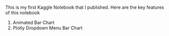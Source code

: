 This is my first Kaggle Notebook that I published. Here are the key features of this notebook 
1. Animated Bar Chart 
2. Plotly Dropdown Menu Bar Chart
